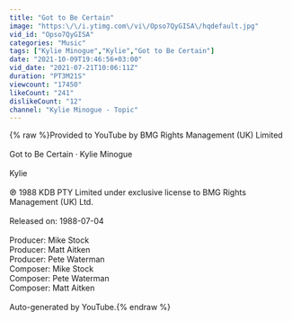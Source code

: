 ```yaml
---
title: "Got to Be Certain"
image: "https:\/\/i.ytimg.com\/vi\/Opso7QyGISA\/hqdefault.jpg"
vid_id: "Opso7QyGISA"
categories: "Music"
tags: ["Kylie Minogue","Kylie","Got to Be Certain"]
date: "2021-10-09T19:46:56+03:00"
vid_date: "2021-07-21T10:06:11Z"
duration: "PT3M21S"
viewcount: "17450"
likeCount: "241"
dislikeCount: "12"
channel: "Kylie Minogue - Topic"
---
```

{% raw %}Provided to YouTube by BMG Rights Management (UK) Limited<br /><br />Got to Be Certain · Kylie Minogue<br /><br />Kylie<br /><br />℗ 1988 KDB PTY Limited under exclusive license to BMG Rights Management (UK) Ltd.<br /><br />Released on: 1988-07-04<br /><br />Producer: Mike Stock<br />Producer: Matt Aitken<br />Producer: Pete Waterman<br />Composer: Mike Stock<br />Composer: Pete Waterman<br />Composer: Matt Aitken<br /><br />Auto-generated by YouTube.{% endraw %}
